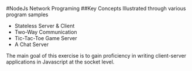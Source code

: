 #NodeJs Network Programing 
##Key Concepts Illustrated through various program samples 
<ul> 
<li>Stateless Server & Client</li> 
<li>Two-Way Communication</li> 
<li>Tic-Tac-Toe Game Server</li> 
<li>A Chat Server</li> 
</ul> 
The main goal of this exercise is to gain proficiency in writing client-server applications in Javascript at the socket level. 

